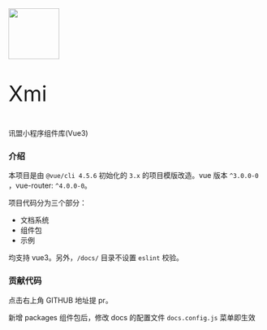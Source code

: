 <div class="xmi-doc__intro tc card">
  <img src="http://file.iming.work/32e0f78e1da19b305b8c.png" style="width:100px">
  <p class="mt20 mb10" style="font-size: 42px">Xmi</p>
  <p class="c-666 f14">讯盟小程序组件库(Vue3)</p>
</div>

### 介绍

本项目是由 `@vue/cli 4.5.6` 初始化的 `3.x` 的项目模版改造。vue 版本 `^3.0.0-0` ，vue-router: `^4.0.0-0`。


项目代码分为三个部分：

- 文档系统
- 组件包
- 示例

均支持 vue3。另外，`/docs/` 目录不设置 `eslint` 校验。

### 贡献代码

点击右上角 GITHUB 地址提 pr。

新增 packages 组件包后，修改 docs 的配置文件 `docs.config.js` 菜单即生效
